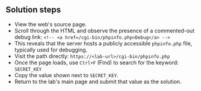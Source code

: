 ## Solution steps

- View the web's source page.
- Scroll through the HTML and observe the presence of a commented-out debug link: `<!-- <a href=/cgi-bin/phpinfo.php>Debug</a> -->`
- This reveals that the server hosts a publicly accessible `phpinfo.php` file, typically used for debugging.
- Visit the path directly: `https://<lab-url>/cgi-bin/phpinfo.php`
- Once the page loads, use `Ctrl+F` (Find) to search for the keyword: `SECRET_KEY`
- Copy the value shown next to `SECRET_KEY`.
- Return to the lab's main page and submit that value as the solution.
